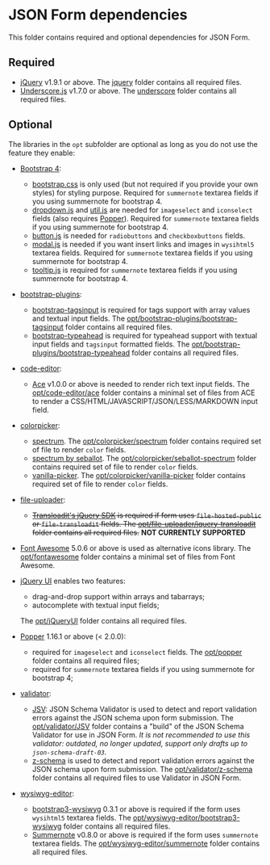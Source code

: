 JSON Form dependencies
======================

This folder contains required and optional dependencies for JSON Form.


Required
--------
  - [jQuery](https://jquery.com/) v1.9.1 or above. The [jquery](jquery) folder contains all required files.
  - [Underscore.js](https://underscorejs.org/) v1.7.0 or above. The [underscore](underscore) folder contains all required files.


Optional
--------
The libraries in the ```opt``` subfolder are optional as long as you do not use the feature they enable:

  * [Bootstrap 4](https://getbootstrap.com/):
    - [bootstrap.css](opt/bootstrap/css/bootstrap.css) is only used (but not required if you provide your own styles) for styling purpose. Required for ```summernote``` textarea fields if you using summernote for bootstrap 4.
    - [dropdown.js](opt/bootstrap/js/dropdown.js) and [util.js](opt/bootstrap/js/util.js) are needed for ```imageselect``` and ```iconselect``` fields (also requires [Popper](opt/popper)). Required for ```summernote``` textarea fields if you using summernote for bootstrap 4.
    - [button.js](opt/bootstrap/js/button.js) is needed for ```radiobuttons``` and ```checkboxbuttons``` fields.
    - [modal.js](opt/bootstrap/js/modal.js) is needed if you want insert links and images in ```wysihtml5``` textarea fields. Required for ```summernote``` textarea fields if you using summernote for bootstrap 4.
    - [tooltip.js](opt/bootstrap/js/tooltip.js) is required for ```summernote``` textarea fields if you using summernote for bootstrap 4.

  * [bootstrap-plugins](opt/bootstrap-plugins):
    - [bootstrap-tagsinput](http://bootstrap-tagsinput.github.io/bootstrap-tagsinput/examples/) is required for tags support with array values and textual input fields. The [opt/bootstrap-plugins/bootstrap-tagsinput](opt/bootstrap-plugins/bootstrap-tagsinput) folder contains all required files.
    - [bootstrap-typeahead](https://github.com/bassjobsen/Bootstrap-3-Typeahead) is required for typeahead support with textual input fields and ```tagsinput``` formatted fields. The [opt/bootstrap-plugins/bootstrap-typeahead](opt/bootstrap-plugins/bootstrap-typeahead) folder contains all required files.

  * [code-editor](opt/code-editor):
    - [Ace](https://ace.c9.io/) v1.0.0 or above is needed to render rich text input fields. The [opt/code-editor/ace](opt/code-editor/ace) folder contains a minimal set of files from ACE to render a CSS/HTML/JAVASCRIPT/JSON/LESS/MARKDOWN input field.

  * [colorpicker](opt/colorpicker):
    - [spectrum](https://bgrins.github.io/spectrum/). The [opt/colorpicker/spectrum](opt/colorpicker/spectrum) folder contains required set of file to render `color` fields.
    - [spectrum by seballot](https://seballot.github.io/spectrum/). The [opt/colorpicker/seballot-spectrum](opt/colorpicker/seballot-spectrum) folder contains required set of file to render `color` fields.
    - [vanilla-picker](https://vanilla-picker.js.org/). The [opt/colorpicker/vanilla-picker](opt/colorpicker/vanilla-picker) folder contains required set of file to render `color` fields.

  * [file-uploader](opt/file-uploader):
    - <del>[Transloadit's jQuery SDK](https://transloadit.com/docs/sdks/jquery-sdk/) is required if form uses ```file-hosted-public``` or ```file-transloadit``` fields. The [opt/file-uploader/jquery-transloadit](opt/file-uploader/jquery-transloadit) folder contains all required files.</del> __NOT CURRENTLY SUPPORTED__

  * [Font Awesome](https://fontawesome.com/) 5.0.6 or above is used as alternative icons library. The [opt/fontawesome](opt/fontawesome) folder contains a minimal set of files from Font Awesome.

  * [jQuery UI](https://jqueryui.com/) enables two features:
    - drag-and-drop support within arrays and tabarrays;
    - autocomplete with textual input fields;

    The [opt/jQueryUI](opt/jQueryUI) folder contains all required files.

  * [Popper](https://popper.js.org/) 1.16.1 or above (< 2.0.0):
    - required for ```imageselect``` and ```iconselect``` fields. The [opt/popper](opt/popper) folder contains all required files;
    - required for ```summernote``` textarea fields if you using summernote for bootstrap 4;

  * [validator](opt/validator):
    - [JSV](https://github.com/garycourt/JSV): JSON Schema Validator is used to detect and report validation errors against the JSON schema upon form submission. The [opt/validator/JSV](opt/validator/JSV) folder contains a "build" of the JSON Schema Validator for use in JSON Form. _It is not recommended to use this validator: outdated, no longer updated, support only drafts up to `json-schema-draft-03`._
    - [z-schema](https://github.com/zaggino/z-schema) is used to detect and report validation errors against the JSON schema upon form submission. The [opt/validator/z-schema](opt/validator/z-schema) folder contains all required files to use Validator in JSON Form.

  * [wysiwyg-editor](opt/wysiwyg-editor):
    - [bootstrap3-wysiwyg](http://bootstrap-wysiwyg.github.io/bootstrap3-wysiwyg/) 0.3.1 or above is required if the form uses ```wysihtml5``` textarea fields. The [opt/wysiwyg-editor/bootstrap3-wysiwyg](opt/wysiwyg-editor/bootstrap3-wysiwyg) folder contains all required files.
    - [Summernote](https://summernote.org/) v0.8.0 or above is required if the form uses ```summernote``` textarea fields. The [opt/wysiwyg-editor/summernote](opt/wysiwyg-editor/summernote) folder contains all required files.

